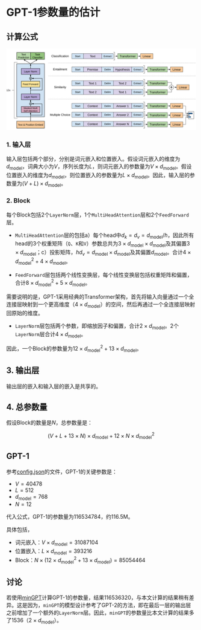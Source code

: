 # GPT-1参数量的估计

## 计算公式

![gpt1](gpt1.png)

### 1. 输入层

输入层包括两个部分，分别是词元嵌入和位置嵌入。假设词元嵌入的维度为$`d_{\text{model}}`$，词典大小为$`V`$，序列长度为$`L`$，则词元嵌入的参数量为$`V \times d_{\text{model}}`$。假设位置嵌入的维度为$`d_{\text{model}}`$，则位置嵌入的参数量为$`L \times d_{\text{model}}`$。因此，输入层的参数量为$`(V + L) \times d_{\text{model}}`$。

### 2. Block

每个Block包括2个`LayerNorm`层，1个`MultiHeadAttention`层和2个`FeedForward`层。

- `MultiHeadAttention`层的包括a）每个head中$`d_k = d_v = d_{\text{model}} / h`$，因此所有head的3个权重矩阵（`Q`、`K`和`V`）参数总共为$`3 \times d_{\text{model}} \times d_{\text{model}}`$及其偏置$`3 \times d_{\text{model}}`$；c）投影矩阵，$`hd_v = d_{\text{model}} \times d_{\text{model}}`$及其偏置$d_{\text{model}}$。合计$`4 \times d_{\text{model}}^2 + 4 \times d_{\text{model}}`$。

- `FeedForward`层包括两个线性变换层，每个线性变换层包括权重矩阵和偏置，合计$`8 \times d_{\text{model}}^2 + 5 \times d_{\text{model}}`$。

需要说明的是，GPT-1采用经典的Transformer架构，首先将输入向量通过一个全连接层映射到一个更高维度（$`4 \times d_{\text{model}}`$）的空间，然后再通过一个全连接层映射回原始的维度。

- `LayerNorm`层包括两个参数，即缩放因子和偏置，合计$`2 \times d_{\text{model}}`$。2个`LayerNorm`层合计$`4 \times d_{\text{model}}`$。

因此，一个Block的参数量为$`12 \times d_{\text{model}}^2 + 13 \times d_{\text{model}}`$。

## 3. 输出层
输出层的嵌入和输入层的嵌入是共享的。

## 4. 总参数量
假设Block的数量是$N$，总参数量是：

$$(V + L + 13 \times N) \times d_{\text{model}} + 12 \times N \times d_{\text{model}}^2$$

## GPT-1
参考[config.json](https://huggingface.co/openai-community/openai-gpt/blob/main/config.json)的文件，GPT-1的关键参数是：

- $`V = 40478`$
- $`L = 512`$
- $`d_{\text{model}} = 768`$
- $`N = 12`$

代入公式，GPT-1的参数量为116534784，约116.5M。

具体包括，

- 词元嵌入：$`V \times d_{\text{model}} = 31087104`$
- 位置嵌入：$`L \times d_{\text{model}} = 393216`$
- Block：$`N \times (12 \times d_{\text{model}}^2 + 13 \times d_{\text{model}}) = 85054464`$

## 讨论
若使用[minGPT](https://github.com/ckarpathy/minGPT)计算GPT-1的参数量，结果116536320，与本文计算的结果稍有差异。这是因为，`minGPT`的模型设计参考了GPT-2的方法，即在最后一层的输出层之前增加了一个额外的`LayerNorm`层。因此，`minGPT`的参数量比本文计算的结果多了1536（$`2 \times d_{\text{model}}`$）。